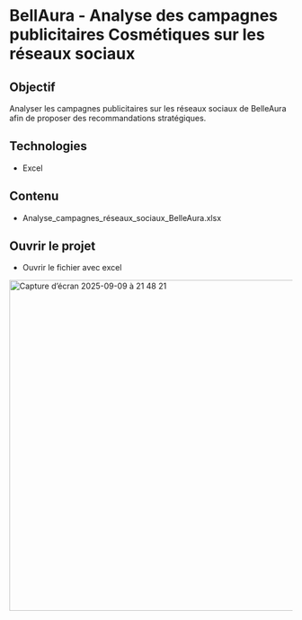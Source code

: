 # BellAura - Analyse des campagnes publicitaires Cosmétiques sur les réseaux sociaux

## Objectif
Analyser les campagnes publicitaires sur les réseaux sociaux de BelleAura afin de proposer des recommandations stratégiques.

## Technologies
- Excel

## Contenu
- Analyse_campagnes_réseaux_sociaux_BelleAura.xlsx

## Ouvrir le projet
- Ouvrir le fichier avec excel


<img width="1000" height="589" alt="Capture d’écran 2025-09-09 à 21 48 21" src="https://github.com/user-attachments/assets/d00aef82-523a-4dd0-ae41-97b74e853137" />
